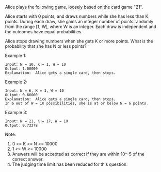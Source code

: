 Alice plays the following game, loosely based on the card game "21".

Alice starts with 0 points, and draws numbers while she has less than K points.  During each draw, she gains an integer number of points randomly from the range [1, W], where W is an integer.  Each draw is independent and the outcomes have equal probabilities.

Alice stops drawing numbers when she gets K or more points.  What is the probability that she has N or less points?

Example 1:
```
Input: N = 10, K = 1, W = 10
Output: 1.00000
Explanation:  Alice gets a single card, then stops.
```
Example 2:
```
Input: N = 6, K = 1, W = 10
Output: 0.60000
Explanation:  Alice gets a single card, then stops.
In 6 out of W = 10 possibilities, she is at or below N = 6 points.
```
Example 3:
```
Input: N = 21, K = 17, W = 10
Output: 0.73278
```
Note:

1. 0 <= K <= N <= 10000
2. 1 <= W <= 10000
3. Answers will be accepted as correct if they are within 10^-5 of the correct answer.
4. The judging time limit has been reduced for this question.